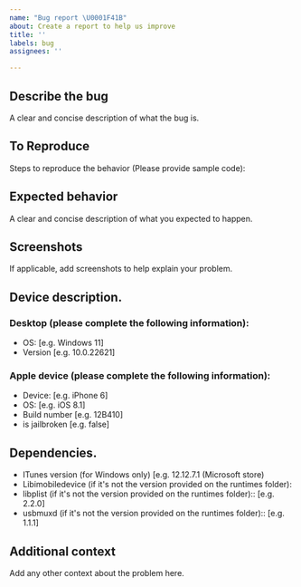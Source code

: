 ```yaml
---
name: "Bug report \U0001F41B"
about: Create a report to help us improve
title: ''
labels: bug
assignees: ''

---
```


## Describe the bug
A clear and concise description of what the bug is.

## To Reproduce
Steps to reproduce the behavior (Please provide sample code):
## Expected behavior
A clear and concise description of what you expected to happen.

## Screenshots
If applicable, add screenshots to help explain your problem.
## Device description.
### Desktop (please complete the following information):
 - OS: [e.g. Windows 11]
 - Version [e.g. 10.0.22621]

### Apple device (please complete the following information):
 - Device: [e.g. iPhone 6]
 - OS: [e.g. iOS 8.1]
 - Build number [e.g. 12B410]
 -  is jailbroken [e.g. false]

## Dependencies.
 - ITunes version (for Windows only) [e.g. 12.12.7.1 (Microsoft store)
 - Libimobiledevice (if it's not the version provided on the runtimes folder):
 - libplist (if it's not the version provided on the runtimes folder):: [e.g. 2.2.0] 
 - usbmuxd (if it's not the version provided on the runtimes folder):: [e.g. 1.1.1] 
 
## Additional context
Add any other context about the problem here.
